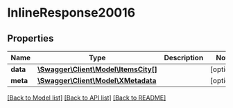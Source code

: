 # InlineResponse20016

## Properties
Name | Type | Description | Notes
------------ | ------------- | ------------- | -------------
**data** | [**\Swagger\Client\Model\ItemsCity[]**](ItemsCity.md) |  | [optional] 
**meta** | [**\Swagger\Client\Model\XMetadata**](XMetadata.md) |  | [optional] 

[[Back to Model list]](../../README.md#documentation-for-models) [[Back to API list]](../../README.md#documentation-for-api-endpoints) [[Back to README]](../../README.md)

